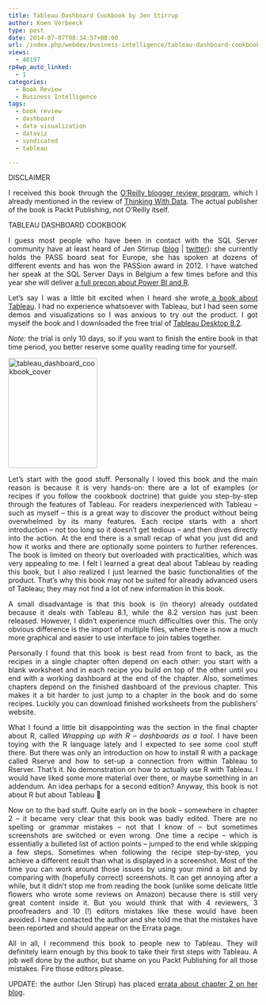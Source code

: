 ```yaml
---
title: Tableau Dashboard Cookbook by Jen Stirrup
author: Koen Verbeeck
type: post
date: 2014-07-07T08:34:57+00:00
url: /index.php/webdev/business-intelligence/tableau-dashboard-cookbook-by-jen-stirrup/
views:
  - 40197
rp4wp_auto_linked:
  - 1
categories:
  - Book Review
  - Business Intelligence
tags:
  - book review
  - dashboard
  - data visualization
  - dataviz
  - syndicated
  - tableau

---
```

<p style="text-align: justify">
  DISCLAIMER
</p>

<p style="text-align: justify">
  I received this book through the <a href="http://www.oreilly.com/reviews/">O’Reilly blogger review program</a>, which I already mentioned in the review of <a href="/index.php/datamgmt/thinking-with-data-by-max-shron/">Thinking With Data</a>. The actual publisher of the book is Packt Publishing, not O’Reilly itself.
</p>

<p style="text-align: justify">
  TABLEAU DASHBOARD COOKBOOK
</p>

<p style="text-align: justify">
  I guess most people who have been in contact with the SQL Server community have at least heard of Jen Stirrup (<a href="http://www.jenstirrup.com/">blog</a> | <a href="https://twitter.com/jenstirrup">twitter</a>): she currently holds the PASS board seat for Europe, she has spoken at dozens of different events and has won the PASSion award in 2012. I have watched her speak at the SQL Server Days in Belgium a few times before and this year she will deliver <a href="http://www.sqlserverdays.be/precon/#jen">a full precon about Power BI and R</a>.
</p>

<p style="text-align: justify">
  Let’s say I was a little bit excited when I heard she wrote<a href="http://shop.oreilly.com/product/9781782177906.do"> a book about Tableau</a>. I had no experience whatsoever with Tableau, but I had seen some demos and visualizations so I was anxious to try out the product. I got myself the book and I downloaded the free trial of <a href="http://www.tableausoftware.com/products/desktop">Tableau Desktop 8.2</a>.
</p>

<p style="text-align: justify">
  <em>Note:</em> the trial is only 10 days, so if you want to finish the entire book in that time period, you better reserve some quality reading time for yourself.
</p>

<p style="text-align: justify">
  <a href="/wp-content/uploads/2014/07/tableau_dashboard_cookbook_cover.gif"><img class="alignnone size-full wp-image-2816" src="/wp-content/uploads/2014/07/tableau_dashboard_cookbook_cover.gif" alt="tableau_dashboard_cookbook_cover" width="180" height="222" /></a>
</p>

<p style="text-align: justify">
  Let’s start with the good stuff. Personally I loved this book and the main reason is because it is very hands-on: there are a lot of examples (or recipes if you follow the cookbook doctrine) that guide you step-by-step through the features of Tableau. For readers inexperienced with Tableau – such as myself – this is a great way to discover the product without being overwhelmed by its many features. Each recipe starts with a short introduction – not too long so it doesn’t get tedious – and then dives directly into the action. At the end there is a small recap of what you just did and how it works and there are optionally some pointers to further references. The book is limited on theory but overloaded with practicalities, which was very appealing to me. I felt I learned a great deal about Tableau by reading this book, but I also realized I just learned the basic functionalities of the product. That’s why this book may not be suited for already advanced users of Tableau; they may not find a lot of new information in this book.
</p>

<p style="text-align: justify">
  A small disadvantage is that this book is (in theory) already outdated because it deals with Tableau 8.1, while the 8.2 version has just been released. However, I didn’t experience much difficulties over this. The only obvious difference is the import of multiple files, where there is now a much more graphical and easier to use interface to join tables together.
</p>

<p style="text-align: justify">
  Personally I found that this book is best read from front to back, as the recipes in a single chapter often depend on each other: you start with a blank worksheet and in each recipe you build on top of the other until you end with a working dashboard at the end of the chapter. Also, sometimes chapters depend on the finished dashboard of the previous chapter. This makes it a bit harder to just jump to a chapter in the book and do some recipes. Luckily you can download finished worksheets from the publishers’ website.
</p>

<p style="text-align: justify">
  What I found a little bit disappointing was the section in the final chapter about R, called <em>Wrapping up with R – dashboards as a tool</em>. I have been toying with the R language lately and I expected to see some cool stuff there. But there was only an introduction on how to install R with a package called Rserve and how to set-up a connection from within Tableau to Rserver. That’s it. No demonstration on how to actually use R with Tableau. I would have liked some more material over there, or maybe something in an addendum. An idea perhaps for a second edition? Anyway, this book is not about R but about Tableau 🙂
</p>

<p style="text-align: justify">
  Now on to the bad stuff. Quite early on in the book – somewhere in chapter 2 – it became very clear that this book was badly edited. There are no spelling or grammar mistakes – not that I know of – but sometimes screenshots are switched or even wrong. One time a recipe – which is essentially a bulleted list of action points – jumped to the end while skipping a few steps. Sometimes when following the recipe step-by-step, you achieve a different result than what is displayed in a screenshot. Most of the time you can work around those issues by using your mind a bit and by comparing with (hopefully correct) screenshots. It can get annoying after a while, but it didn’t stop me from reading the book (unlike some delicate little flowers who wrote some reviews on Amazon) because there is still very great content inside it. But you would think that with 4 reviewers, 3 proofreaders and 10 (!) editors mistakes like these would have been avoided. I have contacted the author and she told me that the mistakes have been reported and should appear on the Errata page.
</p>

<p style="text-align: justify">
  All in all, I recommend this book to people new to Tableau. They will definitely learn enough by this book to take their first steps with Tableau. A job well done by the author, but shame on you Packt Publishing for all those mistakes. Fire those editors please.
</p>

<p style="text-align: justify">
  UPDATE: the author (Jen Stirup) has placed <a href="http://www.jenstirrup.com/2014/07/packt-tableau-dashboard-cookbook-errata.html">errata about chapter 2 on her blog</a>.
</p>
